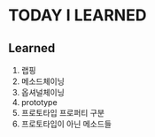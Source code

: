 # TODAY I LEARNED

## Learned

1. 랩핑
2. 메소드체이닝
3. 옵셔널체이닝
4. prototype
5. 프로토타입 프로퍼티 구분
6. 프로토타입이 아닌 메소드들
